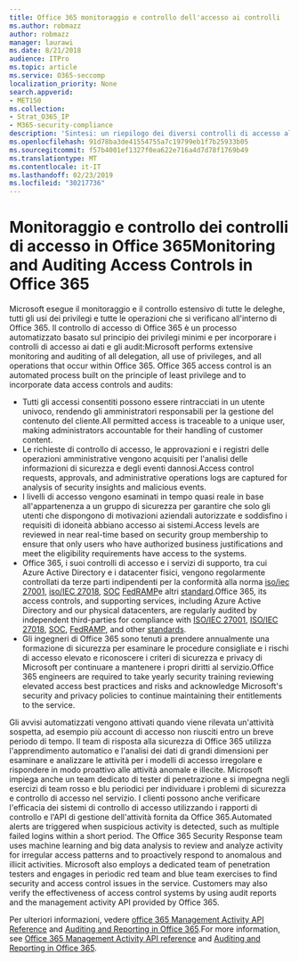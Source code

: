 ```yaml
---
title: Office 365 monitoraggio e controllo dell'accesso ai controlli
ms.author: robmazz
author: robmazz
manager: laurawi
ms.date: 8/21/2018
audience: ITPro
ms.topic: article
ms.service: O365-seccomp
localization_priority: None
search.appverid:
- MET150
ms.collection:
- Strat_O365_IP
- M365-security-compliance
description: 'Sintesi: un riepilogo dei diversi controlli di accesso al monitoraggio e di controllo disponibili in Office 365.'
ms.openlocfilehash: 91d78ba3de41554755a7c19799eb1f7b25933b05
ms.sourcegitcommit: f57b4001ef1327f0ea622e716a4d7d78f1769b49
ms.translationtype: MT
ms.contentlocale: it-IT
ms.lasthandoff: 02/23/2019
ms.locfileid: "30217736"
---
```

# <a name="monitoring-and-auditing-access-controls-in-office-365"></a><span data-ttu-id="50e4c-103">Monitoraggio e controllo dei controlli di accesso in Office 365</span><span class="sxs-lookup"><span data-stu-id="50e4c-103">Monitoring and Auditing Access Controls in Office 365</span></span>

<span data-ttu-id="50e4c-p101">Microsoft esegue il monitoraggio e il controllo estensivo di tutte le deleghe, tutti gli usi dei privilegi e tutte le operazioni che si verificano all'interno di Office 365. Il controllo di accesso di Office 365 è un processo automatizzato basato sul principio dei privilegi minimi e per incorporare i controlli di accesso ai dati e gli audit:</span><span class="sxs-lookup"><span data-stu-id="50e4c-p101">Microsoft performs extensive monitoring and auditing of all delegation, all use of privileges, and all operations that occur within Office 365. Office 365 access control is an automated process built on the principle of least privilege and to incorporate data access controls and audits:</span></span>
- <span data-ttu-id="50e4c-106">Tutti gli accessi consentiti possono essere rintracciati in un utente univoco, rendendo gli amministratori responsabili per la gestione del contenuto del cliente.</span><span class="sxs-lookup"><span data-stu-id="50e4c-106">All permitted access is traceable to a unique user, making administrators accountable for their handling of customer content.</span></span>
- <span data-ttu-id="50e4c-107">Le richieste di controllo di accesso, le approvazioni e i registri delle operazioni amministrative vengono acquisiti per l'analisi delle informazioni di sicurezza e degli eventi dannosi.</span><span class="sxs-lookup"><span data-stu-id="50e4c-107">Access control requests, approvals, and administrative operations logs are captured for analysis of security insights and malicious events.</span></span>
- <span data-ttu-id="50e4c-108">I livelli di accesso vengono esaminati in tempo quasi reale in base all'appartenenza a un gruppo di sicurezza per garantire che solo gli utenti che dispongono di motivazioni aziendali autorizzate e soddisfino i requisiti di idoneità abbiano accesso ai sistemi.</span><span class="sxs-lookup"><span data-stu-id="50e4c-108">Access levels are reviewed in near real-time based on security group membership to ensure that only users who have authorized business justifications and meet the eligibility requirements have access to the systems.</span></span>
- <span data-ttu-id="50e4c-109">Office 365, i suoi controlli di accesso e i servizi di supporto, tra cui Azure Active Directory e i datacenter fisici, vengono regolarmente controllati da terze parti indipendenti per la conformità alla norma [iso/iec 27001](https://www.microsoft.com/en-us/TrustCenter/Compliance/iso-iec-27001), [iso/IEC 27018](https://www.microsoft.com/en-us/TrustCenter/Compliance/iso-iec-27018), [SOC](https://www.microsoft.com/en-us/TrustCenter/Compliance/SOC) [FedRAMP](https://www.microsoft.com/en-us/TrustCenter/Compliance/FedRAMP)e altri [standard](https://www.microsoft.com/en-us/TrustCenter/Compliance?service=Office#Icons).</span><span class="sxs-lookup"><span data-stu-id="50e4c-109">Office 365, its access controls, and supporting services, including Azure Active Directory and our physical datacenters, are regularly audited by independent third-parties for compliance with [ISO/IEC 27001](https://www.microsoft.com/en-us/TrustCenter/Compliance/iso-iec-27001), [ISO/IEC 27018](https://www.microsoft.com/en-us/TrustCenter/Compliance/iso-iec-27018), [SOC](https://www.microsoft.com/en-us/TrustCenter/Compliance/SOC), [FedRAMP](https://www.microsoft.com/en-us/TrustCenter/Compliance/FedRAMP), and other [standards](https://www.microsoft.com/en-us/TrustCenter/Compliance?service=Office#Icons).</span></span>
- <span data-ttu-id="50e4c-110">Gli ingegneri di Office 365 sono tenuti a prendere annualmente una formazione di sicurezza per esaminare le procedure consigliate e i rischi di accesso elevato e riconoscere i criteri di sicurezza e privacy di Microsoft per continuare a mantenere i propri diritti al servizio.</span><span class="sxs-lookup"><span data-stu-id="50e4c-110">Office 365 engineers are required to take yearly security training reviewing elevated access best practices and risks and acknowledge Microsoft's security and privacy policies to continue maintaining their entitlements to the service.</span></span>

<span data-ttu-id="50e4c-p102">Gli avvisi automatizzati vengono attivati quando viene rilevata un'attività sospetta, ad esempio più account di accesso non riusciti entro un breve periodo di tempo. Il team di risposta alla sicurezza di Office 365 utilizza l'apprendimento automatico e l'analisi dei dati di grandi dimensioni per esaminare e analizzare le attività per i modelli di accesso irregolare e rispondere in modo proattivo alle attività anomale e illecite. Microsoft impiega anche un team dedicato di tester di penetrazione e si impegna negli esercizi di team rosso e blu periodici per individuare i problemi di sicurezza e controllo di accesso nel servizio. I clienti possono anche verificare l'efficacia dei sistemi di controllo di accesso utilizzando i rapporti di controllo e l'API di gestione dell'attività fornita da Office 365.</span><span class="sxs-lookup"><span data-stu-id="50e4c-p102">Automated alerts are triggered when suspicious activity is detected, such as multiple failed logins within a short period. The Office 365 Security Response team uses machine learning and big data analysis to review and analyze activity for irregular access patterns and to proactively respond to anomalous and illicit activities. Microsoft also employs a dedicated team of penetration testers and engages in periodic red team and blue team exercises to find security and access control issues in the service. Customers may also verify the effectiveness of access control systems by using audit reports and the management activity API provided by Office 365.</span></span> 

<span data-ttu-id="50e4c-115">Per ulteriori informazioni, vedere [office 365 Management Activity API Reference](https://msdn.microsoft.com/en-us/library/office/mt227394.aspx) and [Auditing and Reporting in Office 365](office-365-auditing-and-reporting-overview.md).</span><span class="sxs-lookup"><span data-stu-id="50e4c-115">For more information, see [Office 365 Management Activity API reference](https://msdn.microsoft.com/en-us/library/office/mt227394.aspx) and [Auditing and Reporting in Office 365](office-365-auditing-and-reporting-overview.md).</span></span>
